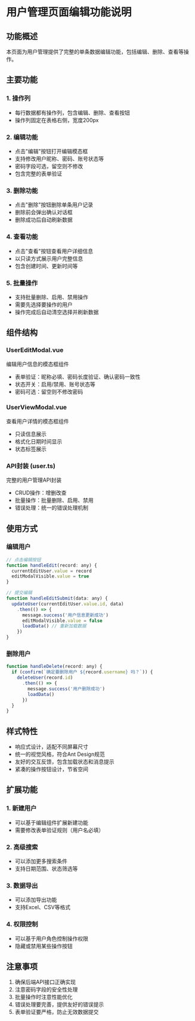 # 用户管理页面编辑功能说明

## 功能概述

本页面为用户管理提供了完整的单条数据编辑功能，包括编辑、删除、查看等操作。

## 主要功能

### 1. 操作列

- 每行数据都有操作列，包含编辑、删除、查看按钮
- 操作列固定在表格右侧，宽度200px

### 2. 编辑功能

- 点击"编辑"按钮打开编辑模态框
- 支持修改用户昵称、密码、账号状态等
- 密码字段可选，留空则不修改
- 包含完整的表单验证

### 3. 删除功能

- 点击"删除"按钮删除单条用户记录
- 删除前会弹出确认对话框
- 删除成功后自动刷新数据

### 4. 查看功能

- 点击"查看"按钮查看用户详细信息
- 以只读方式展示用户完整信息
- 包含创建时间、更新时间等

### 5. 批量操作

- 支持批量删除、启用、禁用操作
- 需要先选择要操作的用户
- 操作完成后自动清空选择并刷新数据

## 组件结构

### UserEditModal.vue

编辑用户信息的模态框组件

- 表单验证：昵称必填、密码长度验证、确认密码一致性
- 状态开关：启用/禁用、账号状态等
- 密码可选：留空则不修改密码

### UserViewModal.vue

查看用户详情的模态框组件

- 只读信息展示
- 格式化日期时间显示
- 状态标签展示

### API封装 (user.ts)

完整的用户管理API封装

- CRUD操作：增删改查
- 批量操作：批量删除、启用、禁用
- 错误处理：统一的错误处理机制

## 使用方式

### 编辑用户

```javascript
// 点击编辑按钮
function handleEdit(record: any) {
  currentEditUser.value = record
  editModalVisible.value = true
}

// 提交编辑
function handleEditSubmit(data: any) {
  updateUser(currentEditUser.value.id, data)
    .then(() => {
      message.success('用户信息更新成功')
      editModalVisible.value = false
      loadData() // 重新加载数据
    })
}
```

### 删除用户

```javascript
function handleDelete(record: any) {
  if (confirm(`确定要删除用户 ${record.username} 吗？`)) {
    deleteUser(record.id)
      .then(() => {
        message.success('用户删除成功')
        loadData()
      })
  }
}
```

## 样式特性

- 响应式设计，适配不同屏幕尺寸
- 统一的视觉风格，符合Ant Design规范
- 友好的交互反馈，包含加载状态和消息提示
- 紧凑的操作按钮设计，节省空间

## 扩展功能

### 1. 新建用户

- 可以基于编辑组件扩展新建功能
- 需要修改表单验证规则（用户名必填）

### 2. 高级搜索

- 可以添加更多搜索条件
- 支持日期范围、状态筛选等

### 3. 数据导出

- 可以添加导出功能
- 支持Excel、CSV等格式

### 4. 权限控制

- 可以基于用户角色控制操作权限
- 隐藏或禁用某些操作按钮

## 注意事项

1. 确保后端API接口正确实现
2. 注意密码字段的安全性处理
3. 批量操作时注意性能优化
4. 错误处理要完善，提供友好的错误提示
5. 表单验证要严格，防止无效数据提交
